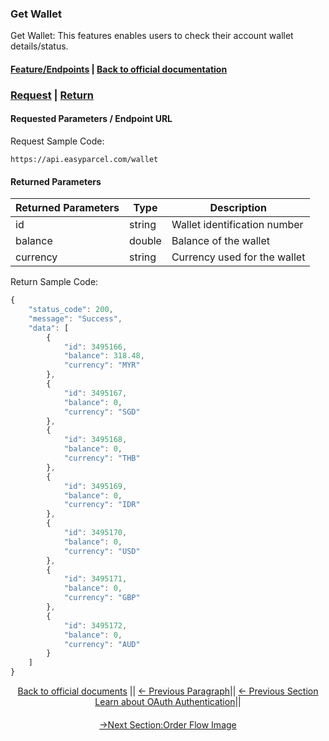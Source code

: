 ### Get Wallet
Get Wallet: This features enables users to check their account wallet details/status.

#### [Feature/Endpoints](README.md)  |  [Back to official documentation](../README.md) 

### [Request](#Requested-Parameters)  |  [Return](#Returned-Parameters) 

#### Requested Parameters / Endpoint URL
Request Sample Code:
```
https://api.easyparcel.com/wallet
```
#### Returned Parameters

| Returned Parameters | Type      | Description                                     |
| ------------------- | --------- | ----------------------------------------------- |
| id                  | string    | Wallet identification number                    |
| balance             | double    | Balance of the wallet                           |
| currency            | string    | Currency used for the wallet                    |


Return Sample Code:
``` js
{
    "status_code": 200,
    "message": "Success",
    "data": [
        {
            "id": 3495166,
            "balance": 318.48,
            "currency": "MYR"
        },
        {
            "id": 3495167,
            "balance": 0,
            "currency": "SGD"
        },
        {
            "id": 3495168,
            "balance": 0,
            "currency": "THB"
        },
        {
            "id": 3495169,
            "balance": 0,
            "currency": "IDR"
        },
        {
            "id": 3495170,
            "balance": 0,
            "currency": "USD"
        },
        {
            "id": 3495171,
            "balance": 0,
            "currency": "GBP"
        },
        {
            "id": 3495172,
            "balance": 0,
            "currency": "AUD"
        }
    ]
}
```
<div align="center">

[Back to official documents](../README.md) ||
[← Previous Paragraph](/Features/Shipping/4.submit_shipment_orders.md)||
[← Previous Section Learn about OAuth Authentication](/oauth_authentication.md)||
<a href="https://github.com/easyparcel/OpenAPI/blob/2025-06/Pictures/flow_chart.png" style="display: block; width: 50%; margin: 20px auto;">
→Next Section:Order Flow Image
</a>

</div>
